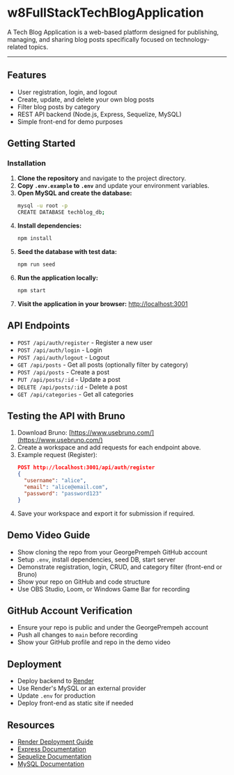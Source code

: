 # w8FullStackTechBlogApplication

A Tech Blog Application is a web-based platform designed for publishing, managing, and sharing blog posts specifically focused on technology-related topics.

---

## Features

- User registration, login, and logout
- Create, update, and delete your own blog posts
- Filter blog posts by category
- REST API backend (Node.js, Express, Sequelize, MySQL)
- Simple front-end for demo purposes

## Getting Started

### Installation

1. **Clone the repository** and navigate to the project directory.
2. **Copy `.env.example` to `.env`** and update your environment variables.
3. **Open MySQL and create the database:**
   ```bash
   mysql -u root -p
   CREATE DATABASE techblog_db;
   ```
4. **Install dependencies:**
   ```bash
   npm install
   ```
5. **Seed the database with test data:**
   ```bash
   npm run seed
   ```
6. **Run the application locally:**
   ```bash
   npm start
   ```
7. **Visit the application in your browser:**
   [http://localhost:3001](http://localhost:3001)

## API Endpoints

- `POST /api/auth/register` - Register a new user
- `POST /api/auth/login` - Login
- `POST /api/auth/logout` - Logout
- `GET /api/posts` - Get all posts (optionally filter by category)
- `POST /api/posts` - Create a post
- `PUT /api/posts/:id` - Update a post
- `DELETE /api/posts/:id` - Delete a post
- `GET /api/categories` - Get all categories

## Testing the API with Bruno

1. Download Bruno: [https://www.usebruno.com/](https://www.usebruno.com/)
2. Create a workspace and add requests for each endpoint above.
3. Example request (Register):
   ```json
   POST http://localhost:3001/api/auth/register
   {
     "username": "alice",
     "email": "alice@email.com",
     "password": "password123"
   }
   ```
4. Save your workspace and export it for submission if required.

## Demo Video Guide

- Show cloning the repo from your GeorgePrempeh GitHub account
- Setup `.env`, install dependencies, seed DB, start server
- Demonstrate registration, login, CRUD, and category filter (front-end or Bruno)
- Show your repo on GitHub and code structure
- Use OBS Studio, Loom, or Windows Game Bar for recording

## GitHub Account Verification

- Ensure your repo is public and under the GeorgePrempeh account
- Push all changes to `main` before recording
- Show your GitHub profile and repo in the demo video

## Deployment

- Deploy backend to [Render](https://render.com/)
- Use Render's MySQL or an external provider
- Update `.env` for production
- Deploy front-end as static site if needed

## Resources

- [Render Deployment Guide](https://render.com/docs/deploy-an-express-app)
- [Express Documentation](https://expressjs.com/)
- [Sequelize Documentation](https://sequelize.org/)
- [MySQL Documentation](https://dev.mysql.com/doc/)
